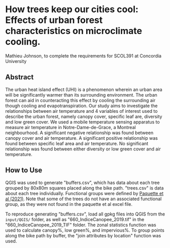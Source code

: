 # How trees keep our cities cool: Effects of urban forest characteristics on microclimate cooling.

Mathieu Johnson, to complete the requirements for SCOL391 at Concordia University

## Abstract
The urban heat island effect (UHI) is a phenomenon wherein an urban area will be significantly warmer than its surrounding environment. The urban forest can aid in counteracting this effect by cooling the surrounding air though cooling and evapotranspiration. Our study aims to investigate the relationships between air temperature and 4 variables of interest used to describe the urban forest, namely canopy cover, specific leaf are, diversity and low green cover. We used a mobile temperature sensing apparatus to measure air temperature in Notre-Dame-de-Grace, a Montreal neighbourhood. A significant negative relationship was found between canopy cover and air temperature. A significant positive relationship was found between specific leaf area and air temperature. No significant relationship was found between either diversity or low green cover and air temperature.

## How to Use
QGIS was used to generate "buffers.csv", which has data about each tree grouped by 80x80m squares placed along the bike path. 
"trees.csv" is data about each tree individually. Functional groups were defined by [Paquette et al (2021)](https://doi.org/10.1016/j.ufug.2021.127157). Note that some of the trees do not have an associated functional group, as they were not found in the paquette et al excel file. 

To reproduce generating "buffers.csv", load all gpkg files into QGIS from the `input/QGIS/` folder, as well as "660_IndiceCanopee_2019.tif" in the "660_IndiceCanopee_2019_TIF" folder. The zonal statistics function was used to calculate canopy%, low green%, and impervious%. To group points along the bike path by buffer, the "join attributes by location" function was used. 
